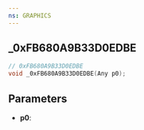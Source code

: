 ```yaml
---
ns: GRAPHICS
---
```

## _0xFB680A9B33D0EDBE

```c
// 0xFB680A9B33D0EDBE
void _0xFB680A9B33D0EDBE(Any p0);
```

## Parameters
* **p0**:
